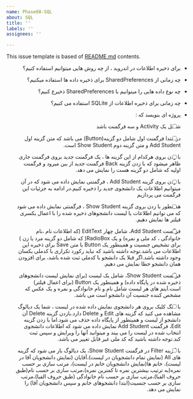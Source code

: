 ```yaml
---
name: Phase08-SQL
about: SQL
title: ''
labels: ''
assignees: ''

---
```


This issue template is based of [README.md](README.md) contents.

<div dir="rtl" align='right'>
 
- برای ذخیره اطلاعات در اندروید ، از چه روش هایی میتوانیم استفاده کنیم؟ 

- چه زمانی از SharedPreferences برای ذخیره داده ها استفاده میکنیم؟ 

- چه نوع داده هایی را میتوانیم با SharedPreferences ذخیرع کنیم؟ 

- چه زمانی برای ذخیره اطلاعات از SQLite استفاده می کنیم؟ 

- پروژه ای بنویسد که : 

-[ ] شامل یک Activity و سه فرگمنت باشد 

-[ ] در ابتدا فرگمنت اول شامل دو گزینه(Button) می باشد که متن گزینه اول Add Student و متن گزینه دوم Show Student است. 

-[ ] با زدن بروی هرکدام از این گزینه ها ، یک فرگمنت جدید بروی فرگمنت جاری ظاهر میشود که با زدن گزینه Back فرگمنت جدید از بین میرود و  فرگمنت اولیه که شامل دو گزینه هست را نمایش می دهد. 

-[ ] با زدن بروی گزینه Add Student ، فرگمنتی نمایش داده می شود که در آن میتوانیم اطلاعات یک دانشجوی جدید را ذخیره کنیم.در ادامه به جزئیات این فرگمنت می پردازیم 

-[ ] همینطور با زدن بروی گزینه Show Student ، فرگمنتی نمایش داده می شود که می توانیم اطلاعات یا لیست دانشجوهای ذخیره شده را با اعمال یکسری فیلتر ها نمایش دهیم. 

-[ ] فرگمنت Add Student، شامل چهار EditText  (که اطلاعات نام ،نام خانوادگی ، کد ملی و نمره) و یک RadioBox( که شامل دو گزینه مرد یا زن ) برای تشخیص جنسیت و همینطور یک Button  با متن Save برای ذخیره این اطلاعات می باشد.توجه داشته باشید که نباید رکورد تکراری با کدملی یکسان وجود داشته باشد.اگر قبلا یک دانشجو با کدملی ثبت شده باشد، برای افزودن همان دانشجو خطا نمایش می دهیم. 

-[ ] فرگمنت Show Student، شامل یک لیست (برای نمایش لیست دانشجوهای ذخیره شده در پایگاه داده) و همینطور یک Button (برای اعمال فیلتر) است.آیتم های هر لیست شامل نام و نام خانوادگی و نمره و یک عکس که مشخص کننده جنسیت آن دانشجو است می باشد. 

-[ ] با لانگ کلیک بروی هر دانشجوی نمایش داده شده در لیست ، شما یک دیالوگ مشاهده می کنید که گزینه های Edit و Delete دارد.بازدن گزینه Delete آن دانشجو از لیست و همینطور از پایگاه داده حذف می شود.اما با زدن گزینه Edit، فرگمنت Add Student نمایش داده می شود که اطلاعات دانشجوی انتخاب شده در لیست را می بیند و میتوانید آنها را ویرایش و سپس ثبت کند.توجه داشته باشید که کد ملی غیر قابل تغییر می باشد. 

-[ ] با گزینه Filter در فرگمنت Show Student، یک دیالوگ باز می شود که گزینه های All (نمایش تمام دانشجویان در لیست)،آقایان (نمایش دانشجویان آقا در لیست)، خانم ها(نمایش دانشجویان خانم در لیست)، مرتب سازی بر حسب نمره(به ترتیب بیشترین نمره تا کمترین نمره)،مرتب سازی بر حسب نام(طبق حروف الفبا)،مرتب سازی بر حسب نام خانوادگی (طبق حروف الفبا)،مرتب سازی بر حسب جنسیت(ابتدا دانشجوهای خانم و سپس دانشجویان آقا) را نمایش می دهد.
    
    </div>
